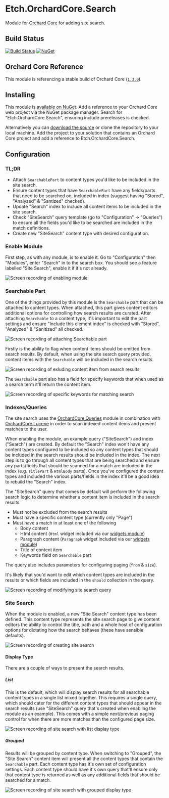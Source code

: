 # Etch.OrchardCore.Search

Module for [Orchard Core](https://github.com/OrchardCMS/OrchardCore) for adding site search.

## Build Status

[![Build Status](https://secure.travis-ci.org/etchuk/Etch.OrchardCore.Search.png?branch=master)](http://travis-ci.org/etchuk/Etch.OrchardCore.Search) [![NuGet](https://img.shields.io/nuget/v/Etch.OrchardCore.Search.svg)](https://www.nuget.org/packages/Etch.OrchardCore.Search)

## Orchard Core Reference

This module is referencing a stable build of Orchard Core ([`1.3.0`](https://www.nuget.org/packages/OrchardCore.Module.Targets/1.3.0)).

## Installing

This module is [available on NuGet](https://www.nuget.org/packages/Etch.OrchardCore.Search). Add a reference to your Orchard Core web project via the NuGet package manager. Search for "Etch.OrchardCore.Search", ensuring include prereleases is checked.

Alternatively you can [download the source](https://github.com/etchuk/Etch.OrchardCore.Search/archive/master.zip) or clone the repository to your local machine. Add the project to your solution that contains an Orchard Core project and add a reference to Etch.OrchardCore.Search.

## Configuration

### TL;DR

-   Attach `SearchablePart` to content types you'd like to be included in the site search.
-   Ensure content types that have `SearchablePart` have any fields/parts that need to be searched on, included in index (suggest having "Stored", "Analyzed" & "Santized" checked).
-   Update "Search" index to include all content items to be included in the site search.
-   Check "SiteSearch" query template (go to "Configuration" -> "Queries") to ensure all the fields you'd like to be searched are included in the match definitions.
-   Create new "SiteSearch" content type with desired configuration.

### Enable Module

First step, as with any module, is to enable it. Go to "Configuration" then "Modules", enter "Search" in to the search box. You should see a feature labelled "Site Search", enable it if it's not already.

![Screen recording of enabling module](https://github.com/etchuk/Etch.OrchardCore.Search/raw/master/docs/demo-enable-module.gif)

### Searchable Part

One of the things provided by this module is the `Searchable` part that can be attached to content types. When attached, this part gives content editors additional options for controlling how search results are curated. After attaching `Searchable` to a content type, it's important to edit the part settings and ensure "Include this element index" is checked with "Stored", "Analyzed" & "Sanitized" all checked.

![Screen recording of attaching Searchable part](https://github.com/etchuk/Etch.OrchardCore.Search/raw/master/docs/demo-attaching-searchable-part.gif)

Firstly is the ability to flag when content items should be omitted from search results. By default, when using the site search query provided, content items with the `Searchable` will be included in the search results.

![Screen recording of exluding content item from search results](https://github.com/etchuk/Etch.OrchardCore.Search/raw/master/docs/demo-exclude-from-search-results.gif)

The `Searchable` part also has a field for specify keywords that when used as a search term it'll return the content item.

![Screen recording of specific keywords for matching search](https://github.com/etchuk/Etch.OrchardCore.Search/raw/master/docs/demo-keywords.gif)

### Indexes/Queries

The site search uses the [OrchardCore.Queries](https://orchardcore.readthedocs.io/en/latest/OrchardCore.Modules/OrchardCore.Queries/README/) module in combination with [OrchardCore.Lucene](https://orchardcore.readthedocs.io/en/latest/OrchardCore.Modules/OrchardCore.Lucene/README/) in order to scan indexed content items and present matches to the user.

When enabling the module, an example query ("SiteSearch") and index ("Search") are created. By default the "Search" index won't have any content types configured to be included so any content types that should be included in the search results should be included in the index. The next step is to go through all content types that are being searched and ensure any parts/fields that should be scanned for a match are included in the index (e.g. `TitlePart` & `HtmlBody` parts). Once you've configured the content types and included the various parts/fields in the index it'll be a good idea to rebuild the "Search" index.

The "SiteSearch" query that comes by default will perform the following search logic to determine whether a content item is included in the search results.

-   Must not be excluded from the search results
-   Must have a specific content type (currently only "Page")
-   Must have a match in at least one of the following
    -   Body content
    -   Html content (`Html` widget included via our [widgets module](https://github.com/etchuk/Etch.OrchardCore.Widgets))
    -   Paragraph content (`Paragraph` widget included via our [widgets module](https://github.com/etchuk/Etch.OrchardCore.Widgets))
    -   Title of content item
    -   Keywords field on `Searchable` part

The query also includes parameters for configuring paging (`from` & `size`).

It's likely that you'd want to edit which content types are included in the results or which fields are included in the `should` collection in the query.

![Screen recording of modifying site search query](https://github.com/etchuk/Etch.OrchardCore.Search/raw/master/docs/demo-modifying-default-query.gif)

### Site Search

When the module is enabled, a new "Site Search" content type has been defined. This content type represents the site search page to give content editors the ability to control the title, path and a whole host of configuration options for dictating how the search behaves (these have sensible defaults).

![Screen recording of creating site search](https://github.com/etchuk/Etch.OrchardCore.Search/raw/master/docs/demo-create-site-search.gif)

#### Display Type

There are a couple of ways to present the search results.

##### List

This is the default, which will display search results for all searchable content types in a single list mixed together. This requires a single query, which should cater for the different content types that should appear in the search results (use "SiteSearch" query that's created when enabling the module as an example). This comes with a simple next/previous paging control for when there are more matches than the configured page size.

![Screen recording of site search with list display type](https://github.com/etchuk/Etch.OrchardCore.Search/raw/master/docs/demo-site-search-list.gif)

##### Grouped

Results will be grouped by content type. When switching to "Grouped", the "Site Search" content item will present all the content types that contain the `Searchable` part. Each content type has it's own set of configuration settings. Each content type should have it's own query that'll ensure only that content type is returned as well as any additional fields that should be searched for a match.

![Screen recording of site search with grouped display type](https://github.com/etchuk/Etch.OrchardCore.Search/raw/master/docs/demo-site-search-grouped.gif)
